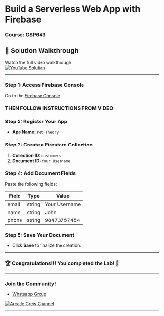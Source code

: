 # Build a Serverless Web App with Firebase

### Course: [GSP643](https://www.cloudskillsboost.google/focuses/8391?parent=catalog)

## 🚀 **Solution Walkthrough**

Watch the full video walkthrough:  
[![YouTube Solution](https://img.shields.io/badge/YouTube-Watch%20Solution-red?style=flat&logo=youtube)](https://www.youtube.com/watch?v=teOVqrkxCkQ)

---

### Step 1: Access Firebase Console
Go to the [Firebase Console](https://console.firebase.google.com/).
### THEN FOLLOW INSTRUCTIONS FROM VIDEO

### Step 2: Register Your App
- **App Name:** `Pet Theory`

### Step 3: Create a Firestore Collection
1. **Collection ID:** `customers`
2. **Document ID:** `Your Username`

### Step 4: Add Document Fields
Paste the following fields:

| Field |  Type  | Value             |
|-------|--------|-------------------|
| email | string | Your Username      |
| name  | string | John              |
| phone | string | 98473757454       |

### Step 5: Save Your Document
- Click **Save** to finalize the creation.

---

### 🏆 Congratulations!!! You completed the Lab! 🎉

---

### **Join the Community!**

- [Whatsapp Group](https://chat.whatsapp.com/FbVg9NI6Dp4CzfdsYmy0AE)  

[![Arcade Crew Channel](https://img.shields.io/badge/YouTube-Arcade%20Crew-red?style=flat&logo=youtube)](https://www.youtube.com/@Arcade61432)

---
